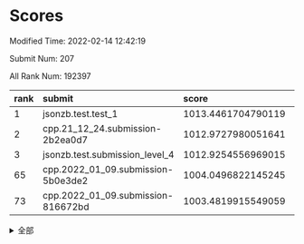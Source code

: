 # Scores

Modified Time: 2022-02-14 12:42:19

Submit Num: 207

All Rank Num: 192397

| rank |               submit               |       score        |       sigma        | pk_num |
| :--- | :--------------------------------- | :----------------- | :----------------- | :----- |
| 1    | jsonzb.test.test_1                 | 1013.4461704790119 | 0.7933828585527134 | 3712   |
| 2    | cpp.21_12_24.submission-2b2ea0d7   | 1012.9727980051641 | 0.8241296773191278 | 3711   |
| 3    | jsonzb.test.submission_level_4     | 1012.9254556969015 | 0.8066325238178906 | 3718   |
| 65   | cpp.2022_01_09.submission-5b0e3de2 | 1004.0496822145245 | 0.7117416841850637 | 3719   |
| 73   | cpp.2022_01_09.submission-816672bd | 1003.4819915549059 | 0.7052772528022726 | 3720   |


<details>
<summary>全部</summary>

| rank |                 submit                 |       score        |       sigma        | pk_num |
| :--- | :------------------------------------- | :----------------- | :----------------- | :----- |
| 1    | jsonzb.test.test_1                     | 1013.4461704790119 | 0.7933828585527134 | 3712   |
| 2    | cpp.21_12_24.submission-2b2ea0d7       | 1012.9727980051641 | 0.8241296773191278 | 3711   |
| 3    | jsonzb.test.submission_level_4         | 1012.9254556969015 | 0.8066325238178906 | 3718   |
| 4    | gobigger.level_3.submission_level_3_10 | 1012.441925199764  | 0.8042237808380422 | 3717   |
| 5    | gobigger.level_3.submission_level_3_38 | 1012.425598553449  | 0.808442113005886  | 3720   |
| 6    | gobigger.level_3.submission_level_3_30 | 1011.4929539903128 | 0.7816273823965297 | 3717   |
| 7    | gobigger.level_3.submission_level_3_29 | 1011.4140419094527 | 0.7850024825477678 | 3718   |
| 8    | gobigger.level_3.submission_level_3_23 | 1011.2829981754735 | 0.7665685109187248 | 3715   |
| 9    | gobigger.level_3.submission_level_3_14 | 1010.8787041517207 | 0.7641899458998226 | 3719   |
| 10   | gobigger.level_3.submission_level_3_27 | 1010.852018103024  | 0.7704850115465337 | 3719   |
| 11   | gobigger.level_3.submission_level_3_13 | 1010.7763709501578 | 0.7677318534335323 | 3717   |
| 12   | gobigger.level_3.submission_level_3_41 | 1010.5047937556435 | 0.7635380624370721 | 3713   |
| 13   | gobigger.level_3.submission_level_3_24 | 1010.4524931552081 | 0.7645302561396754 | 3717   |
| 14   | gobigger.level_3.submission_level_3_6  | 1010.4083811900908 | 0.785498961769079  | 3720   |
| 15   | gobigger.level_3.submission_level_3_4  | 1010.3338002414301 | 0.7782157917031849 | 3717   |
| 16   | gobigger.level_3.submission_level_3_11 | 1010.3022107500693 | 0.7616758082460449 | 3723   |
| 17   | gobigger.level_3.submission_level_3_48 | 1010.2716901658213 | 0.7436867459859895 | 3721   |
| 18   | gobigger.level_3.submission_level_3_25 | 1010.2670945440731 | 0.7507867359806657 | 3723   |
| 19   | gobigger.level_3.submission_level_3_40 | 1010.2056993672024 | 0.7567019278973831 | 3718   |
| 20   | gobigger.level_3.submission_level_3_36 | 1010.2031059165372 | 0.7712042513676658 | 3723   |
| 21   | gobigger.level_3.submission_level_3_34 | 1010.1213622452939 | 0.7488761376039653 | 3717   |
| 22   | gobigger.level_3.submission_level_3_31 | 1010.044948758215  | 0.7611888615913547 | 3720   |
| 23   | gobigger.level_3.submission_level_3_42 | 1010.0271182249396 | 0.7535707034352607 | 3720   |
| 24   | gobigger.level_3.submission_level_3_16 | 1010.0254975405303 | 0.7793976749887617 | 3716   |
| 25   | gobigger.level_3.submission_level_3_21 | 1009.9778944489321 | 0.7658235913916671 | 3721   |
| 26   | gobigger.level_3.submission_level_3_33 | 1009.9522121898733 | 0.7693061925412579 | 3721   |
| 27   | gobigger.level_3.submission_level_3_7  | 1009.857757941259  | 0.7775981925351959 | 3718   |
| 28   | gobigger.level_3.submission_level_3_12 | 1009.8188465776589 | 0.7492188480815261 | 3720   |
| 29   | gobigger.level_3.submission_level_3_2  | 1009.7934374168408 | 0.7754042556125627 | 3719   |
| 30   | gobigger.level_3.submission_level_3_37 | 1009.7669412966283 | 0.7679517005010553 | 3720   |
| 31   | gobigger.level_3.submission_level_3_22 | 1009.7530154048493 | 0.7483866934732856 | 3721   |
| 32   | gobigger.level_3.submission_level_3_3  | 1009.7473847979984 | 0.7508938044318111 | 3713   |
| 33   | gobigger.level_3.submission_level_3_49 | 1009.7301695172658 | 0.7634804105243103 | 3720   |
| 34   | gobigger.level_3.submission_level_3_26 | 1009.6989009291827 | 0.7710268938186956 | 3722   |
| 35   | gobigger.level_3.submission_level_3_18 | 1009.6151625612938 | 0.7413182603756712 | 3718   |
| 36   | gobigger.level_3.submission_level_3_28 | 1009.5487341328972 | 0.7685151449308882 | 3723   |
| 37   | gobigger.level_3.submission_level_3_39 | 1009.5325726900799 | 0.7473692887191462 | 3723   |
| 38   | gobigger.level_3.submission_level_3_44 | 1009.5104086735099 | 0.752010520246923  | 3716   |
| 39   | gobigger.level_3.submission_level_3_47 | 1009.4996077403368 | 0.7380641025294415 | 3712   |
| 40   | gobigger.level_3.submission_level_3_20 | 1009.4823302083512 | 0.7622065476932878 | 3713   |
| 41   | gobigger.level_3.submission_level_3_5  | 1009.459488413467  | 0.7775998911822414 | 3719   |
| 42   | gobigger.level_3.submission_level_3_15 | 1009.3817682188279 | 0.7644948970662421 | 3718   |
| 43   | gobigger.level_3.submission_level_3_19 | 1009.3611275395112 | 0.7726236149742238 | 3719   |
| 44   | gobigger.level_3.submission_level_3_45 | 1009.2774712587477 | 0.7733998246566954 | 3716   |
| 45   | gobigger.level_3.submission_level_3_8  | 1009.2426389555313 | 0.7353317775687576 | 3714   |
| 46   | gobigger.level_3.submission_level_3_0  | 1009.15120036088   | 0.7475130920889128 | 3720   |
| 47   | gobigger.level_3.submission_level_3_32 | 1009.1236514880273 | 0.747924119008862  | 3712   |
| 48   | gobigger.level_3.submission_level_3_9  | 1008.7324001001994 | 0.7484911015821282 | 3716   |
| 49   | gobigger.level_3.submission_level_3_46 | 1008.6974242551679 | 0.7389995361123967 | 3720   |
| 50   | gobigger.level_3.submission_level_3_1  | 1008.4749177029958 | 0.7219401816636252 | 3713   |
| 51   | gobigger.level_3.submission_level_3_17 | 1008.4535686265123 | 0.7591517053074421 | 3720   |
| 52   | gobigger.level_3.submission_level_3_35 | 1008.218564326303  | 0.7337849624417747 | 3717   |
| 53   | gobigger.level_3.submission_level_3_43 | 1008.0840440124975 | 0.7305913814027863 | 3716   |
| 54   | gobigger.level_1.submission_level_1_22 | 1005.2722402190649 | 0.7252970485781741 | 3721   |
| 55   | gobigger.level_1.submission_level_1_29 | 1004.7223044187313 | 0.7153275412957081 | 3720   |
| 56   | gobigger.level_1.submission_level_1_23 | 1004.6663515588713 | 0.7282200663715802 | 3713   |
| 57   | gobigger.level_1.submission_level_1_30 | 1004.3427283449075 | 0.7248468931916267 | 3715   |
| 58   | gobigger.level_1.submission_level_1_44 | 1004.2933670028417 | 0.7262092605995578 | 3723   |
| 59   | gobigger.level_1.submission_level_1_33 | 1004.2510992660837 | 0.7157544896507485 | 3716   |
| 60   | gobigger.level_1.submission_level_1_15 | 1004.2495057407667 | 0.7119994261478847 | 3716   |
| 61   | gobigger.level_1.submission_level_1_27 | 1004.1942919076349 | 0.7151834405285838 | 3719   |
| 62   | gobigger.level_1.submission_level_1_48 | 1004.1414387845617 | 0.7285265731070786 | 3722   |
| 63   | gobigger.level_1.submission_level_1_19 | 1004.1098853885516 | 0.7234662035172829 | 3722   |
| 64   | gobigger.level_1.submission_level_1_24 | 1004.0877563323587 | 0.702951277552047  | 3719   |
| 65   | cpp.2022_01_09.submission-5b0e3de2     | 1004.0496822145245 | 0.7117416841850637 | 3719   |
| 66   | gobigger.level_1.submission_level_1_49 | 1004.0070432344507 | 0.7255434985591516 | 3713   |
| 67   | gobigger.level_1.submission_level_1_17 | 1003.7912161489332 | 0.7231629927957206 | 3722   |
| 68   | gobigger.level_1.submission_level_1_34 | 1003.7728808720688 | 0.7230731598445196 | 3719   |
| 69   | gobigger.level_1.submission_level_1_18 | 1003.7139152688404 | 0.7261992062361481 | 3720   |
| 70   | gobigger.level_1.submission_level_1_4  | 1003.6963133277857 | 0.7260385434953482 | 3714   |
| 71   | gobigger.level_1.submission_level_1_39 | 1003.644201036672  | 0.7166771801778026 | 3715   |
| 72   | gobigger.level_1.submission_level_1_1  | 1003.6177504200908 | 0.7162381494863722 | 3721   |
| 73   | cpp.2022_01_09.submission-816672bd     | 1003.4819915549059 | 0.7052772528022726 | 3720   |
| 74   | gobigger.level_1.submission_level_1_42 | 1003.4778569619679 | 0.7198874956364112 | 3714   |
| 75   | gobigger.level_1.submission_level_1_35 | 1003.4772029722054 | 0.713709739380417  | 3719   |
| 76   | gobigger.level_1.submission_level_1_6  | 1003.4282685278492 | 0.7171474375958563 | 3720   |
| 77   | gobigger.level_1.submission_level_1_5  | 1003.4203616911883 | 0.7206998978765445 | 3711   |
| 78   | gobigger.level_1.submission_level_1_7  | 1003.4093452811444 | 0.719627553362935  | 3719   |
| 79   | gobigger.level_1.submission_level_1_41 | 1003.3386423397359 | 0.729476109035025  | 3720   |
| 80   | gobigger.level_1.submission_level_1_2  | 1003.3244981408192 | 0.7212065622463751 | 3714   |
| 81   | gobigger.level_1.submission_level_1_43 | 1003.3136136250237 | 0.7063999894176686 | 3711   |
| 82   | gobigger.level_1.submission_level_1_47 | 1003.2197914790947 | 0.7174618565957959 | 3716   |
| 83   | gobigger.level_1.submission_level_1_11 | 1003.2093959903931 | 0.7144276175910144 | 3716   |
| 84   | gobigger.level_1.submission_level_1_31 | 1003.1980236122747 | 0.7121639718172711 | 3716   |
| 85   | gobigger.level_1.submission_level_1_3  | 1003.1074683358308 | 0.7200666525242618 | 3717   |
| 86   | gobigger.level_1.submission_level_1_36 | 1003.0191541382311 | 0.7246417004813174 | 3715   |
| 87   | gobigger.level_1.submission_level_1_16 | 1002.9583746611634 | 0.7153600615928747 | 3724   |
| 88   | gobigger.level_1.submission_level_1_32 | 1002.8476511542628 | 0.7081019023598935 | 3716   |
| 89   | gobigger.level_1.submission_level_1_45 | 1002.8449083871894 | 0.7128571143965093 | 3713   |
| 90   | gobigger.level_1.submission_level_1_0  | 1002.8020280015219 | 0.7114023108582085 | 3716   |
| 91   | gobigger.level_1.submission_level_1_8  | 1002.7073072305395 | 0.709880674734589  | 3721   |
| 92   | gobigger.level_1.submission_level_1_20 | 1002.6974328769933 | 0.7144176537641487 | 3719   |
| 93   | gobigger.level_1.submission_level_1_46 | 1002.6641326168682 | 0.7113882210235635 | 3716   |
| 94   | gobigger.level_1.submission_level_1_25 | 1002.5509441754222 | 0.7059000537807872 | 3715   |
| 95   | gobigger.level_1.submission_level_1_9  | 1002.5153358098806 | 0.7131192636761704 | 3715   |
| 96   | gobigger.level_1.submission_level_1_12 | 1002.5101224545238 | 0.7161950728507517 | 3717   |
| 97   | gobigger.level_1.submission_level_1_14 | 1002.4388609596011 | 0.7119025341452581 | 3719   |
| 98   | gobigger.level_1.submission_level_1_10 | 1002.4105732974923 | 0.712664511338467  | 3719   |
| 99   | gobigger.level_1.submission_level_1_26 | 1002.3966988608415 | 0.7137463571285023 | 3719   |
| 100  | gobigger.level_1.submission_level_1_13 | 1002.3925182887685 | 0.7095701393620953 | 3718   |
| 101  | gobigger.level_1.submission_level_1_28 | 1002.2023521171457 | 0.7064654096568296 | 3719   |
| 102  | gobigger.level_1.submission_level_1_38 | 1002.1112590486144 | 0.7151729352168916 | 3714   |
| 103  | gobigger.level_1.submission_level_1_37 | 1002.0419027186007 | 0.72403436515571   | 3717   |
| 104  | gobigger.level_1.submission_level_1_21 | 1001.8059565483261 | 0.7141532305586267 | 3715   |
| 105  | gobigger.level_1.submission_level_1_40 | 1001.7924018901152 | 0.7244764920974203 | 3716   |
| 106  | gobigger.random.submission_random_37   | 998.0217678977776  | 0.7132414344843726 | 3719   |
| 107  | gobigger.random.submission_random_6    | 997.7364864658932  | 0.7060537174579395 | 3716   |
| 108  | gobigger.random.submission_random_31   | 997.6367089298634  | 0.710645177336419  | 3721   |
| 109  | gobigger.random.submission_random_43   | 996.9555310946234  | 0.7136880449540537 | 3715   |
| 110  | gobigger.random.submission_random_47   | 996.9380493189251  | 0.7104550433960232 | 3719   |
| 111  | gobigger.random.submission_random_23   | 996.7199384837497  | 0.7190650780171074 | 3719   |
| 112  | gobigger.random.submission_random_40   | 996.60289092914    | 0.7168522563156444 | 3721   |
| 113  | gobigger.random.submission_random_28   | 996.5450651259272  | 0.7033004360149944 | 3721   |
| 114  | gobigger.random.submission_random_44   | 996.5392473788256  | 0.7089318380160793 | 3720   |
| 115  | gobigger.random.submission_random_25   | 996.49969815821    | 0.7016444409506131 | 3719   |
| 116  | gobigger.random.submission_random_0    | 996.4995622420101  | 0.7168460320122548 | 3717   |
| 117  | gobigger.random.submission_random_18   | 996.4884521168565  | 0.7100658046251156 | 3721   |
| 118  | gobigger.random.submission_random_12   | 996.4030448547434  | 0.7011912662056236 | 3723   |
| 119  | gobigger.random.submission_random_46   | 996.33771115575    | 0.6977543000265448 | 3721   |
| 120  | gobigger.random.submission_random_2    | 996.2652513683283  | 0.7251309214477921 | 3719   |
| 121  | gobigger.random.submission_random_24   | 996.232270330791   | 0.7168220828219033 | 3722   |
| 122  | gobigger.random.submission_random_38   | 996.1163167340427  | 0.7161045313485076 | 3723   |
| 123  | gobigger.random.submission_random_7    | 996.0810450845837  | 0.70626135166407   | 3720   |
| 124  | gobigger.random.submission_random_48   | 996.0795492518956  | 0.7193026065842097 | 3717   |
| 125  | gobigger.random.submission_random_21   | 996.061206560936   | 0.7030698655369185 | 3717   |
| 126  | gobigger.random.submission_random_16   | 996.027826794322   | 0.7049185759866567 | 3714   |
| 127  | gobigger.random.submission_random_41   | 995.982904682609   | 0.6973944708533639 | 3718   |
| 128  | gobigger.random.submission_random_27   | 995.9774824389737  | 0.717190745549205  | 3714   |
| 129  | gobigger.random.submission_random_35   | 995.9716583105749  | 0.7034760818264283 | 3720   |
| 130  | gobigger.random.submission_random_39   | 995.9709674474572  | 0.7065551284075033 | 3717   |
| 131  | gobigger.random.submission_random_20   | 995.9465594715252  | 0.7038644318934771 | 3719   |
| 132  | gobigger.random.submission_random_30   | 995.9441044629816  | 0.7217410375228349 | 3716   |
| 133  | gobigger.random.submission_random_8    | 995.9306029193408  | 0.7133004586303333 | 3719   |
| 134  | gobigger.random.submission_random_15   | 995.9260811346769  | 0.6989469598278061 | 3719   |
| 135  | gobigger.random.submission_random_33   | 995.925648877328   | 0.7186867809479588 | 3716   |
| 136  | gobigger.random.submission_random_49   | 995.854000913646   | 0.7154027969316585 | 3719   |
| 137  | gobigger.random.submission_random_14   | 995.7299241158495  | 0.6963263430142829 | 3720   |
| 138  | gobigger.random.submission_random_10   | 995.680219045929   | 0.7162476123549595 | 3716   |
| 139  | gobigger.random.submission_random_9    | 995.6251280115476  | 0.71263338904223   | 3720   |
| 140  | gobigger.random.submission_random_19   | 995.6162956901593  | 0.6998254838535821 | 3718   |
| 141  | gobigger.random.submission_random_1    | 995.5430733573796  | 0.7049931545995314 | 3716   |
| 142  | gobigger.random.submission_random_42   | 995.5125565135253  | 0.6967615779232632 | 3714   |
| 143  | gobigger.random.submission_random_32   | 995.3989711752012  | 0.6997749262245045 | 3718   |
| 144  | gobigger.random.submission_random_34   | 995.3859295487946  | 0.7000968022978747 | 3715   |
| 145  | gobigger.random.submission_random_17   | 995.3838675523457  | 0.7071019768528664 | 3722   |
| 146  | gobigger.random.submission_random_5    | 995.2617496285924  | 0.7181342092311707 | 3715   |
| 147  | gobigger.random.submission_random_22   | 995.2440371306923  | 0.7200129679555423 | 3716   |
| 148  | gobigger.random.submission_random_13   | 995.189386436188   | 0.7125923391884559 | 3715   |
| 149  | gobigger.random.submission_random_36   | 995.0213882495144  | 0.7192404002673218 | 3722   |
| 150  | gobigger.random.submission_random_26   | 994.9977547137229  | 0.7290701528079675 | 3717   |
| 151  | gobigger.random.submission_random_4    | 994.9591473861053  | 0.7014169479590471 | 3715   |
| 152  | gobigger.level_2.submission_level_2_27 | 994.794689320241   | 0.7268958333313675 | 3720   |
| 153  | gobigger.random.submission_random_45   | 994.5803870968829  | 0.7302240205209948 | 3716   |
| 154  | gobigger.random.submission_random_11   | 994.5251484033939  | 0.707656417116417  | 3713   |
| 155  | gobigger.random.submission_random_3    | 994.3771894346722  | 0.7371127273511437 | 3713   |
| 156  | gobigger.random.submission_random_29   | 994.0201469511322  | 0.7161452144958147 | 3716   |
| 157  | gobigger.level_2.submission_level_2_0  | 993.7088180154237  | 0.735796195984103  | 3715   |
| 158  | gobigger.level_2.submission_level_2_43 | 993.5981723998893  | 0.7340107006023907 | 3714   |
| 159  | gobigger.level_2.submission_level_2_39 | 993.4395869211648  | 0.7401755500613908 | 3720   |
| 160  | gobigger.level_2.submission_level_2_1  | 993.2873595135638  | 0.7405768365553782 | 3722   |
| 161  | gobigger.level_2.submission_level_2_26 | 993.0593695125287  | 0.7260535515558736 | 3717   |
| 162  | gobigger.level_2.submission_level_2_7  | 992.8677654003799  | 0.7331930714838947 | 3719   |
| 163  | gobigger.level_2.submission_level_2_4  | 992.8535206962321  | 0.7396351513218438 | 3719   |
| 164  | gobigger.level_2.submission_level_2_40 | 992.8503805275216  | 0.7462270082154355 | 3713   |
| 165  | gobigger.level_2.submission_level_2_12 | 992.8381632689102  | 0.7500759613230938 | 3718   |
| 166  | gobigger.level_2.submission_level_2_14 | 992.7761495891848  | 0.7292069163375149 | 3712   |
| 167  | gobigger.level_2.submission_level_2_36 | 992.7746224619501  | 0.7427863557382034 | 3719   |
| 168  | gobigger.level_2.submission_level_2_2  | 992.733181603909   | 0.7394649941471485 | 3717   |
| 169  | gobigger.level_2.submission_level_2_44 | 992.730837828033   | 0.7375845789588601 | 3724   |
| 170  | gobigger.level_2.submission_level_2_17 | 992.7247990965752  | 0.753586881321378  | 3722   |
| 171  | gobigger.level_2.submission_level_2_16 | 992.6921670538552  | 0.730283690090542  | 3716   |
| 172  | gobigger.level_2.submission_level_2_34 | 992.6815539445146  | 0.7405225926555123 | 3719   |
| 173  | gobigger.level_2.submission_level_2_13 | 992.6433513355084  | 0.7323991587482724 | 3715   |
| 174  | gobigger.level_2.submission_level_2_49 | 992.5961213191996  | 0.7272615938060593 | 3723   |
| 175  | gobigger.level_2.submission_level_2_5  | 992.5552231216602  | 0.7513640972834565 | 3712   |
| 176  | gobigger.level_2.submission_level_2_42 | 992.4784953908436  | 0.7451691083305851 | 3718   |
| 177  | gobigger.level_2.submission_level_2_48 | 992.4294982221084  | 0.7409017772054202 | 3720   |
| 178  | gobigger.level_2.submission_level_2_10 | 992.3427200130544  | 0.7370962308096923 | 3727   |
| 179  | gobigger.level_2.submission_level_2_25 | 992.3401943762177  | 0.7496145112728552 | 3717   |
| 180  | gobigger.level_2.submission_level_2_46 | 992.2900976201543  | 0.7482327107659137 | 3721   |
| 181  | gobigger.level_2.submission_level_2_31 | 992.2704344490355  | 0.7548639274990382 | 3713   |
| 182  | gobigger.level_2.submission_level_2_8  | 992.1948343212298  | 0.7358555097468613 | 3714   |
| 183  | gobigger.level_2.submission_level_2_29 | 992.1115776084082  | 0.7528240276150234 | 3719   |
| 184  | gobigger.level_2.submission_level_2_20 | 992.080595575931   | 0.7739165186552059 | 3717   |
| 185  | gobigger.level_2.submission_level_2_47 | 992.0212976868221  | 0.7413036669843254 | 3720   |
| 186  | gobigger.level_2.submission_level_2_9  | 992.0150018722743  | 0.7549562584989816 | 3717   |
| 187  | gobigger.level_2.submission_level_2_37 | 992.0118033252129  | 0.7392541814502833 | 3721   |
| 188  | gobigger.level_2.submission_level_2_21 | 992.0012885655203  | 0.7266506095950155 | 3718   |
| 189  | gobigger.level_2.submission_level_2_24 | 991.8089305334364  | 0.7344638405689076 | 3718   |
| 190  | gobigger.level_2.submission_level_2_41 | 991.7973373656203  | 0.7457781541973332 | 3716   |
| 191  | gobigger.level_2.submission_level_2_23 | 991.6716517391343  | 0.7491840655069256 | 3719   |
| 192  | gobigger.level_2.submission_level_2_3  | 991.6456805865993  | 0.746151495179468  | 3715   |
| 193  | gobigger.level_2.submission_level_2_15 | 991.596057053491   | 0.7581941710772411 | 3717   |
| 194  | gobigger.level_2.submission_level_2_45 | 991.5489254796161  | 0.7491840436516216 | 3719   |
| 195  | gobigger.level_2.submission_level_2_38 | 991.4796699941181  | 0.7463928672567022 | 3720   |
| 196  | gobigger.level_2.submission_level_2_33 | 991.4448263719644  | 0.7704474097799356 | 3717   |
| 197  | gobigger.level_2.submission_level_2_6  | 991.3299612189193  | 0.7464394508381963 | 3716   |
| 198  | gobigger.level_2.submission_level_2_11 | 991.2378453663114  | 0.748185492456004  | 3718   |
| 199  | gobigger.level_2.submission_level_2_18 | 991.0233883844353  | 0.7500802898202682 | 3721   |
| 200  | gobigger.level_2.submission_level_2_22 | 990.9454060589317  | 0.7522825148374492 | 3714   |
| 201  | gobigger.level_2.submission_level_2_32 | 990.7350166859798  | 0.7702150572019569 | 3722   |
| 202  | gobigger.level_2.submission_level_2_30 | 990.6784626606776  | 0.7581309355058554 | 3721   |
| 203  | gobigger.level_2.submission_level_2_28 | 990.3099827394436  | 0.7599220144162006 | 3722   |
| 204  | gobigger.level_2.submission_level_2_35 | 990.264997650528   | 0.7709296320580047 | 3715   |
| 205  | gobigger.level_2.submission_level_2_19 | 990.116345559621   | 0.7541471945562225 | 3714   |
| 206  | gobigger.none.submission_none_1        | 977.3775993404467  | 1.3129696980394325 | 3718   |
| 207  | gobigger.none.submission_none_0        | 975.3211648389126  | 1.5970777683217383 | 3717   |

</details>